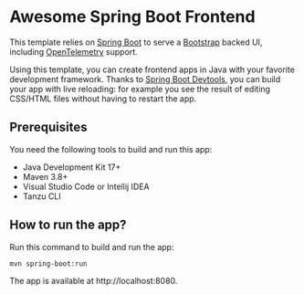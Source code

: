 # Awesome Spring Boot Frontend

This template relies on [Spring Boot](https://spring.io/projects/spring-boot)
to serve a [Bootstrap](https://getbootstrap.com/) backed UI,
including [OpenTelemetry](https://opentelemetry.io/) support.

Using this template, you can create frontend apps in Java with your favorite
development framework.
Thanks to [Spring Boot Devtools](https://docs.spring.io/spring-boot/docs/current/reference/html/using.html#using.devtools),
you can build your app with live reloading: for example you see the result of editing
CSS/HTML files without having to restart the app.

## Prerequisites

You need the following tools to build and run this app:

- Java Development Kit 17+
- Maven 3.8+
- Visual Studio Code or Intellij IDEA
- Tanzu CLI

## How to run the app?

Run this command to build and run the app:

```shell
mvn spring-boot:run
```

The app is available at http://localhost:8080.
